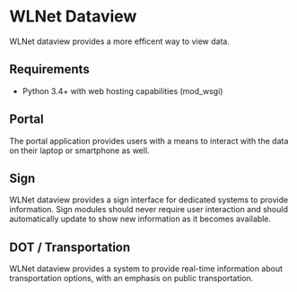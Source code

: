 WLNet Dataview
==============

WLNet dataview provides a more efficent way to view data.

Requirements
----

* Python 3.4+ with web hosting capabilities (mod_wsgi)

Portal
----

The portal application provides users with a means to interact with the data on their laptop or smartphone as well.

Sign
----

WLNet dataview provides a sign interface for dedicated systems to provide information. Sign modules should never require user interaction and should automatically update to show new information as it becomes available.

DOT / Transportation
--------------------

WLNet dataview provides a system to provide real-time information about transportation options, with an emphasis on public transportation.
